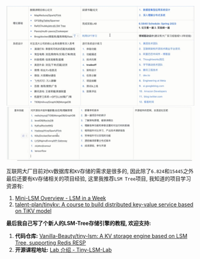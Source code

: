 ![](attachments/8105a7e62334c7e1a87b9d0dc3b445ab_MD5.jpeg)
![](attachments/7bc9cfadfeca7a5af9e60fc7adbbaa22_MD5.jpeg)

互联网大厂目前对`KV`数据库和`KV`存储的需求是很多的, 因此除了`6.824`和`15445`之外最后还要有`KV`存储相关的项目经验, 这里我推荐`LSM Tree`项目, 我知道的项目学习资源有:

1. [Mini-LSM Overview - LSM in a Week](https://link.zhihu.com/?target=https%3A//skyzh.github.io/mini-lsm/00-overview.html)
2. [talent-plan/tinykv: A course to build distributed key-value service based on TiKV model](https://link.zhihu.com/?target=https%3A//github.com/talent-plan/tinykv)

**最后我自己写了个新人的LSM-Tree存储引擎的教程, 欢迎支持:**

1. **代码仓库:** [Vanilla-Beauty/tiny-lsm: A KV storage engine based on LSM Tree, supporting Redis RESP](https://link.zhihu.com/?target=https%3A//github.com/Vanilla-Beauty/tiny-lsm)
2. **开源课程地址:** [Lab 介绍 - Tiny-LSM-Lab](https://link.zhihu.com/?target=https%3A//vanilla-beauty.github.io/tiny-lsm/book/)


